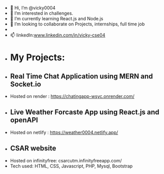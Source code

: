 - 👋 Hi, I’m @vicky0004
- 👀 I’m interested in challenges.
- 🌱 I’m currently learning React.js and Node.js
- 💞️ I’m looking to collaborate on Projects, internships, full time job
- 
- 📫 linkedIn:www.linkedin.com/in/vicky-cse04
- # My Projects:
-  ## Real Time Chat Application using MERN and Socket.io
  - Hosted on render : https://chatingapp-wsyc.onrender.com/
-  ## Live Weather Forcaste App using React.js and openAPI
  - Hosted on netlify : https://weather0004.netlify.app/
-  ## CSAR website
  - Hosted on infinityfree: csarcutm.infinityfreeapp.com/
  - Tech used: HTML, CSS, Javascript, PHP, Mysql, Bootstrap

<!---
vicky0004/vicky0004 is a ✨ special ✨ repository because its `README.md` (this file) appears on your GitHub profile.
You can click the Preview link to take a look at your changes.
--->
